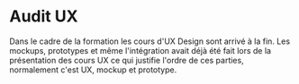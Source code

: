 # Audit UX

Dans le cadre de la formation les cours d'UX Design sont arrivé à la fin. Les mockups, prototypes et même l'intégration avait déjà été fait lors de la présentation des cours UX ce qui justifie l'ordre de ces parties, normalement c'est UX, mockup et prototype.
